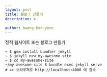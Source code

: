 ```yaml
---
layout: post
title: 블로그 만들기
description: >

author: hwang-hae-yeon
---
```


정적 웹사이트 또는 블로그 만들기
```console
~ $ gem install bundler jekyll
~ $ jekyll new my-awesome-site
~ $ cd my-awesome-site
~/my-awesome-site $ bundle exec jekyll serve
# => 브라우저로 http://localhost:4000 에 접속
```


